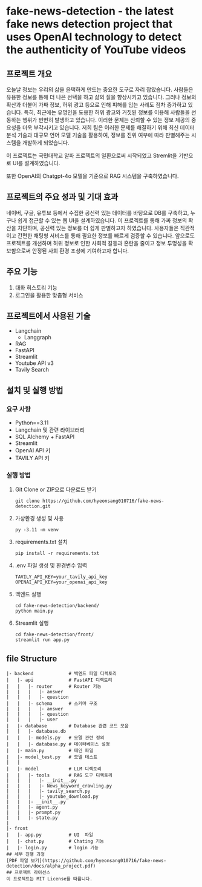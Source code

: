 # fake-news-detection - the latest fake news detection project that uses OpenAI technology to detect the authenticity of YouTube videos
## 프로젝트 개요 
오늘날 정보는 우리의 삶을 윤택하게 만드는 중요한 도구로 자리 잡았습니다. 사람들은 유용한 정보를 통해 더 나은 선택을 하고 삶의 질을 향상시키고 있습니다. 그러나 정보의 확산과 더불어 가짜 정보, 허위 광고 등으로 인해 피해를 입는 사례도 점차 증가하고 있습니다. 특히, 최근에는 유명인을 도용한 허위 광고와 거짓된 정보를 이용해 사람들을 선동하는 행위가 빈번히 발생하고 있습니다. 이러한 문제는 신뢰할 수 있는 정보 제공의 중요성을 더욱 부각시키고 있습니다.
저희 팀은 이러한 문제를 해결하기 위해 최신 데이터 분석 기술과 대규모 언어 모델 기술을 활용하여, 정보를 진위 여부에 따라 판별해주는 시스템을 개발하게 되었습니다. 

이 프로젝트는 국민대학교 알파 프로젝트의 일환으로써 시작되었고 Stremlit을 기반으로 UI를 설계하였습니다.

또한 OpenAI의 Chatgpt-4o 모델을 기준으로 RAG 시스템을 구축하였습니다.

## 프로젝트의 주요 성과 및 기대 효과
 네이버, 구글, 유튜브 등에서 수집한 공신력 있는 데이터를 바탕으로  DB를 구축하고, 누구나 쉽게 접근할 수 있는 웹 UI을 설계하였습니다. 이 프로젝트를 통해 가짜 정보의 확산을 차단하며, 공신력 있는 정보를 더 쉽게 판별하고자 하였습니다. 사용자들은 직관적이고 간편한 채팅형 서비스를 통해 필요한 정보를 빠르게 검증할 수 있습니다. 앞으로도 프로젝트를 개선하며 허위 정보로 인한 사회적 갈등과 혼란을 줄이고 정보 투명성을 확보함으로써 안정된 사회 환경 조성에 기여하고자 합니다.

## 주요 기능
1. 대화 히스토리 기능
2. 로그인을 활용한 맞춤형 서비스

## 프로젝트에서 사용된 기술
- Langchain
    - Langgraph
- RAG
- FastAPI
- Streamlit
- Youtube API v3
- Tavily Search

## 설치 및 실행 방법
### 요구 사항
- Python==3.11
- Langchain 및 관련 라이브러리
- SQL Alchemy + FastAPI
- Streamlit
- OpenAI API 키
- TAVILY API 키
### 실행 방법
1. Git Clone or ZIP으로 다운로드 받기
    ```
    git clone https://github.com/hyeonsang010716/fake-news-detection.git
2. 가상환경 생성 및 사용
    ```
    py -3.11 -m venv 
3. requirements.txt 설치
    ```
    pip install -r requirements.txt
4. .env 파일 생성 및 환경변수 입력
    ```
    TAVILY_API_KEY=your_tavily_api_key
    OPENAI_API_KEY=your_openai_api_key
5. 백엔드 실행
    ```
    cd fake-news-detection/backend/
    python main.py
6. Streamlit 실행
    ```
    cd fake-news-detection/front/
    streamlit run app.py

## file Structure
```
|- backend             # 백엔드 파일 디렉토리 
|   |- api             # FastAPI 디렉토리
|   |   |- router      # Router 기능
|   |   |   |- answer     
|   |   |   |- question
|   |   |- schema      # 스키마 구조
|   |   |   |- answer     
|   |   |   |- question
|   |   |   |- user
|   |- database        # Database 관련 코드 모음
|   |   |- database.db
|   |   |- models.py   # 모델 관련 정의
|   |   |- database.py # 데이터베이스 설정
|   |- main.py         # 메인 파일
|   |- model_test.py   # 모델 테스트
|   |
|   |- model           # LLM 디렉토리
|   |   |- tools       # RAG 도구 디렉토리
|   |   |   |- __init__.py
|   |   |   |- News_keyword_crawling.py
|   |   |   |- tavily_search.py
|   |   |   |- youtube_download.py
|   |   |- __init__.py
|   |   |- agent.py
|   |   |- prompt.py
|   |   |- state.py
|
|- front
|   |- app.py          # UI  파일
|   |- chat.py         # Chating 기능
|   |- login.py        # login 기능
## 세부 진행 과정
[PDF 파일 보기](https://github.com/hyeonsang010716/fake-news-detection/docs/alpha_project.pdf)
## 프로젝트 라이선스
이 프로젝트는 MIT License를 따름니다.